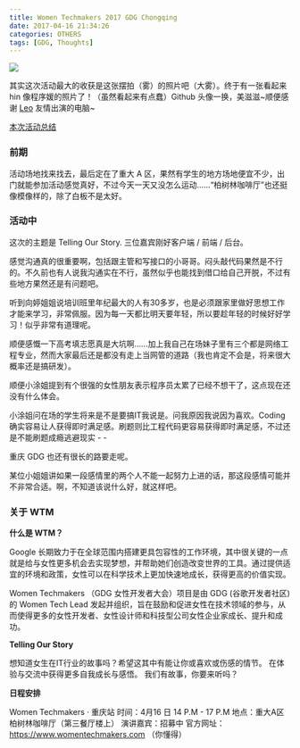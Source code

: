 ```yaml
---
title: Women Techmakers 2017 GDG Chongqing
date: 2017-04-16 21:34:26
categories: OTHERS
tags: [GDG, Thoughts]
---
```

![](http://ooie9cjod.bkt.clouddn.com/17-4-19/66482836-file_1492571353078_12f8c.jpg)

其实这次活动最大的收获是这张摆拍（雾）的照片吧（大雾）。终于有一张看起来 hin 像程序媛的照片了！（虽然看起来有点蠢）Github 头像一换，美滋滋~顺便感谢 [Leo](https://github.com/kuri-leo) 友情出演的电脑~

<!--more-->
[本次活动总结](http://www.chinagdg.com/forum.php?mod=viewthread&tid=33107&extra=page%3D1)
### 前期
活动场地找来找去，最后定在了重大 A 区，果然有学生的地方场地便宜不少，出门就能参加活动感觉真好，不过今天一天又没怎么运动……“柏树林咖啡厅”也还挺像模像样的，除了白板不是太好。

### 活动中
这次的主题是 Telling Our Story. 三位嘉宾刚好客户端 / 前端 / 后台。

感觉沟通真的很重要啊，包括跟主管和写接口的小哥哥。闷头敲代码果然是不行的。不久前也有人说我沟通实在不行，虽然似乎也能找到借口给自己开脱，不过有些地方果然还是有问题吧。

听到向婷姐姐说培训班里年纪最大的人有30多岁，也是必须跟家里做好思想工作才能来学习，非常佩服。因为每一天都比明天要年轻，所以要趁年轻的时候好好学习！似乎非常有道理呢。

顺便感慨一下高考填志愿真是大坑啊……加上我自己在场妹子里有三个都是网络工程专业，然而大家最后还是都没有走上当网管的道路（我也肯定不会是，将来很大概率还是搞研发）。

顺便小涂姐提到有个很强的女性朋友表示程序员太累了已经不想干了，这点现在还没有什么体会。

小涂姐问在场的学生将来是不是要搞IT我说是。问我原因我说因为喜欢。Coding 确实容易让人获得即时满足感。刷题则比工程代码更容易获得即时满足感，不过还是不能刷题成瘾逃避现实 - -

重庆 GDG 也还有很长的路要走呢。

某位小姐姐讲如果一段感情里的两个人不能一起努力上进的话，那这段感情可能并不非常合适。啊，不知道该说什么好，就这样吧。

### 关于 WTM


**什么是 WTM？**

Google 长期致力于在全球范围内搭建更具包容性的工作环境，其中很关键的一点就是给与女性更多机会去实现梦想，并帮助她们创造改变世界的工具。通过提供适宜的环境和政策，女性可以在科学技术上更加快速地成长，获得更高的价值实现。

Women Techmakers （GDG 女性开发者大会）项目是由 GDG (谷歌开发者社区) 的 Women Tech Lead 发起并组织，旨在鼓励和促进女性在技术领域的参与，从而使得更多的女性开发者、女性设计师和科技型公司女性企业家成长、提升和成功。

**Telling Our Story**

想知道女生在IT行业的故事吗？希望这其中有能让你或喜欢或伤感的情节。
在体验与交流中获得更多自我成长与感悟。
我们有故事，你要来听吗？

**日程安排**

Women Techmakers · 重庆站
时间：4月16 日 14 P.M - 17 P.M
地点：重大A区柏树林咖啡厅（第三餐厅楼上）
演讲嘉宾：招募中
官方网址：https://www.womentechmakers.com （你懂得）